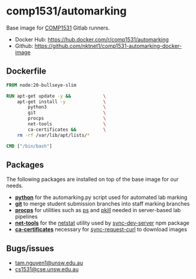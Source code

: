 # comp1531/automarking

Base image for [COMP1531](https://webcms3.cse.unsw.edu.au/COMP1531/23T2/outline) Gitlab runners.

- Docker Hub: https://hub.docker.com/r/comp1531/automarking
- Github: https://github.com/nktnet1/comp1531-automarking-docker-image

## Dockerfile

```dockerfile
FROM node:20-bullseye-slim

RUN apt-get update -y &&            \
    apt-get install -y              \
        python3                     \
        git                         \
        procps                      \
        net-tools                   \
        ca-certificates &&          \
    rm -rf /var/lib/apt/lists/*

CMD ["/bin/bash"]
```

## Packages

The following packages are installed on top of the base image for our needs.

- **[python](https://www.python.org)** for the automarking.py script used for automated lab marking
- **[git](https://git-scm.com)** to merge student submission branches into staff marking branches
- **[procps](https://www.linux.co.cr/ldp/lfs/appendixa/procps.html)** for utilities such as [ps](https://man7.org/linux/man-pages/man1/ps.1.html) and [pkill](https://linux.die.net/man/1/pkill) needed in server-based lab pipelines
- **[net-tools](https://net-tools.sourceforge.io)** for the [netstat](https://linux.die.net/man/8/netstat) utility used by [sync-dev-server](https://github.com/nktnet1/sync-dev-server) npm package
- **[ca-certificates](https://packages.debian.org/bullseye/ca-certificates)** necessary for [sync-request-curl](https://github.com/nktnet1/sync-request-curl) to download images

## Bugs/issues

- tam.nguyen1@unsw.edu.au
- cs1531@cse.unsw.edu.au
